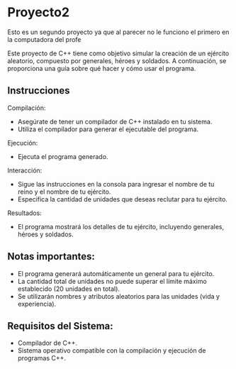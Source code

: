 # Proyecto2
Esto es un segundo proyecto ya que al parecer no le funciono el primero en la computadora del profe

Este proyecto de C++ tiene como objetivo simular la creación de un ejército aleatorio, compuesto por generales, héroes y soldados. A continuación, se proporciona una guía sobre qué hacer y cómo usar el programa.

## Instrucciones
Compilación:
- Asegúrate de tener un compilador de C++ instalado en tu sistema.
- Utiliza el compilador para generar el ejecutable del programa.

Ejecución:
- Ejecuta el programa generado.

Interacción:
- Sigue las instrucciones en la consola para ingresar el nombre de tu reino y el nombre de tu ejército.
- Especifica la cantidad de unidades que deseas reclutar para tu ejército.

Resultados:
- El programa mostrará los detalles de tu ejército, incluyendo generales, héroes y soldados.

## Notas importantes:
- El programa generará automáticamente un general para tu ejército.
- La cantidad total de unidades no puede superar el límite máximo establecido (20 unidades en total).
- Se utilizarán nombres y atributos aleatorios para las unidades (vida y experiencia).

## Requisitos del Sistema:
- Compilador de C++.
- Sistema operativo compatible con la compilación y ejecución de programas C++.
